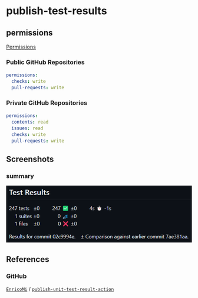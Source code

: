 # publish-test-results

## permissions

[Permissions](https://github.com/EnricoMi/publish-unit-test-result-action?tab=readme-ov-file#permissions)

### Public GitHub Repositories

```yaml
permissions:
  checks: write
  pull-requests: write
```

### Private GitHub Repositories

```yaml
permissions:
  contents: read
  issues: read
  checks: write
  pull-requests: write
```

## Screenshots

### summary

![summary](../../../assets/img/publish-test-results/summary.png)

## References

### GitHub

[`EnricoMi`](https://github.com/EnricoMi/) / [`publish-unit-test-result-action`](https://github.com/EnricoMi/publish-unit-test-result-action)

